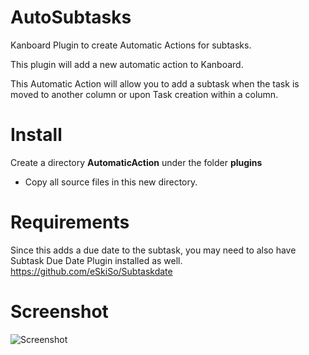 # AutoSubtasks
Kanboard Plugin to create Automatic Actions for subtasks.

This plugin will add a new automatic action to Kanboard. 

This Automatic Action will allow you to add a subtask when the task is moved to another column or upon Task creation within a column. 


# Install
Create a directory **AutomaticAction** under the folder **plugins**
- Copy all source files in this new directory.

# Requirements
Since this adds a due date to the subtask, you may need to also have Subtask Due Date Plugin installed as well.
https://github.com/eSkiSo/Subtaskdate

# Screenshot
![Screenshot](https://github.com/creecros/AutoSubtasks/blob/master/screenshot/image.png)
